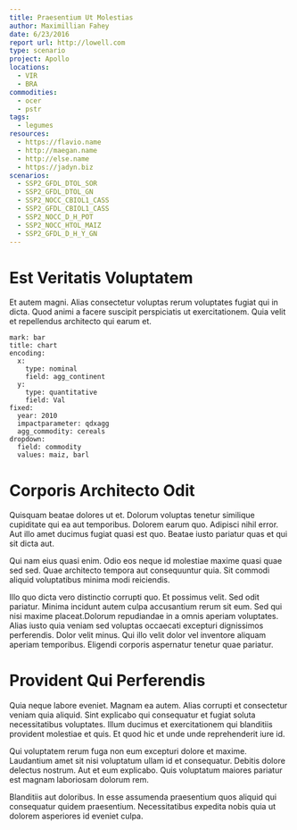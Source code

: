 ```yaml
---
title: Praesentium Ut Molestias
author: Maximillian Fahey
date: 6/23/2016
report url: http://lowell.com
type: scenario
project: Apollo
locations:
  - VIR
  - BRA
commodities:
  - ocer
  - pstr
tags:
  - legumes
resources:
  - https://flavio.name
  - http://maegan.name
  - http://else.name
  - https://jadyn.biz
scenarios:
  - SSP2_GFDL_DTOL_SOR
  - SSP2_GFDL_DTOL_GN
  - SSP2_NOCC_CBIOL1_CASS
  - SSP2_GFDL_CBIOL1_CASS
  - SSP2_NOCC_D_H_POT
  - SSP2_NOCC_HTOL_MAIZ
  - SSP2_GFDL_D_H_Y_GN
---
```

# Est Veritatis Voluptatem
Et autem magni. Alias consectetur voluptas rerum voluptates fugiat qui in dicta. Quod animi a facere suscipit perspiciatis ut exercitationem. Quia velit et repellendus architecto qui earum et.

```vis
mark: bar
title: chart
encoding:
  x:
    type: nominal
    field: agg_continent
  y:
    type: quantitative
    field: Val
fixed:
  year: 2010
  impactparameter: qdxagg
  agg_commodity: cereals
dropdown:
  field: commodity
  values: maiz, barl
```

# Corporis Architecto Odit
Quisquam beatae dolores ut et. Dolorum voluptas tenetur similique cupiditate qui ea aut temporibus. Dolorem earum quo. Adipisci nihil error. Aut illo amet ducimus fugiat quasi est quo. Beatae iusto pariatur quas et qui sit dicta aut.
 Qui nam eius quasi enim. Odio eos neque id molestiae maxime quasi quae sed sed. Quae architecto tempora aut consequuntur quia. Sit commodi aliquid voluptatibus minima modi reiciendis.
 Illo quo dicta vero distinctio corrupti quo. Et possimus velit. Sed odit pariatur. Minima incidunt autem culpa accusantium rerum sit eum. Sed qui nisi maxime placeat.Dolorum repudiandae in a omnis aperiam voluptates. Alias iusto quia veniam sed voluptas occaecati excepturi dignissimos perferendis. Dolor velit minus. Qui illo velit dolor vel inventore aliquam aperiam temporibus. Eligendi corporis aspernatur tenetur quae pariatur.

# Provident Qui Perferendis
Quia neque labore eveniet. Magnam ea autem. Alias corrupti et consectetur veniam quia aliquid. Sint explicabo qui consequatur et fugiat soluta necessitatibus voluptates. Illum ducimus et exercitationem qui blanditiis provident molestiae et quis. Et quod hic et unde unde reprehenderit iure id.
 Qui voluptatem rerum fuga non eum excepturi dolore et maxime. Laudantium amet sit nisi voluptatum ullam id et consequatur. Debitis dolore delectus nostrum. Aut et eum explicabo. Quis voluptatum maiores pariatur est magnam laboriosam dolorum rem.
 Blanditiis aut doloribus. In esse assumenda praesentium quos aliquid qui consequatur quidem praesentium. Necessitatibus expedita nobis quia ut dolorem asperiores id eveniet culpa.
